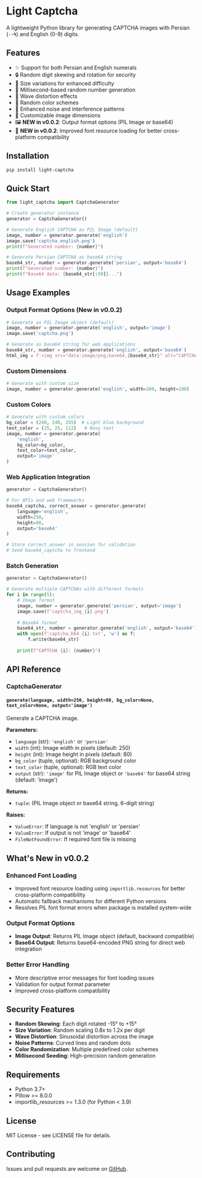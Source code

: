 # Light Captcha

A lightweight Python library for generating CAPTCHA images with Persian (۰-۹) and English (0-9) digits.

## Features

- ✨ Support for both Persian and English numerals
- 🔒 Random digit skewing and rotation for security
- 📏 Size variations for enhanced difficulty  
- 🎯 Millisecond-based random number generation
- 🌊 Wave distortion effects
- 🎨 Random color schemes
- 🔧 Enhanced noise and interference patterns
- 📐 Customizable image dimensions
- 🖼️ **NEW in v0.0.2**: Output format options (PIL Image or base64)
- 🔧 **NEW in v0.0.2**: Improved font resource loading for better cross-platform compatibility

## Installation

```bash
pip install light-captcha
```

## Quick Start

```python
from light_captcha import CaptchaGenerator

# Create generator instance
generator = CaptchaGenerator()

# Generate English CAPTCHA as PIL Image (default)
image, number = generator.generate('english')
image.save('captcha_english.png')
print(f"Generated number: {number}")

# Generate Persian CAPTCHA as base64 string
base64_str, number = generator.generate('persian', output='base64')
print(f"Generated number: {number}")
print(f"Base64 data: {base64_str[:50]}...")
```

## Usage Examples

### Output Format Options (New in v0.0.2)

```python
# Generate as PIL Image object (default)
image, number = generator.generate('english', output='image')
image.save('captcha.png')

# Generate as base64 string for web applications
base64_str, number = generator.generate('english', output='base64')
html_img = f'<img src="data:image/png;base64,{base64_str}" alt="CAPTCHA">'
```

### Custom Dimensions

```python
# Generate with custom size
image, number = generator.generate('english', width=300, height=100)
```

### Custom Colors

```python
# Generate with custom colors
bg_color = (240, 248, 255)  # Light blue background
text_color = (25, 25, 112)   # Navy text
image, number = generator.generate(
    'english', 
    bg_color=bg_color, 
    text_color=text_color,
    output='image'
)
```

### Web Application Integration

```python
generator = CaptchaGenerator()

# For APIs and web frameworks
base64_captcha, correct_answer = generator.generate(
    language='english',
    width=250, 
    height=80,
    output='base64'
)

# Store correct_answer in session for validation
# Send base64_captcha to frontend
```

### Batch Generation

```python
generator = CaptchaGenerator()

# Generate multiple CAPTCHAs with different formats
for i in range(5):
    # Image format
    image, number = generator.generate('persian', output='image')
    image.save(f'captcha_img_{i}.png')
    
    # Base64 format  
    base64_str, number = generator.generate('english', output='base64')
    with open(f'captcha_b64_{i}.txt', 'w') as f:
        f.write(base64_str)
    
    print(f"CAPTCHA {i}: {number}")
```

## API Reference

### CaptchaGenerator

#### `generate(language, width=250, height=80, bg_color=None, text_color=None, output='image')`

Generate a CAPTCHA image.

**Parameters:**
- `language` (str): `'english'` or `'persian'`
- `width` (int): Image width in pixels (default: 250)
- `height` (int): Image height in pixels (default: 80)  
- `bg_color` (tuple, optional): RGB background color
- `text_color` (tuple, optional): RGB text color
- `output` (str): `'image'` for PIL Image object or `'base64'` for base64 string (default: 'image')

**Returns:**
- `tuple`: (PIL Image object or base64 string, 6-digit string)

**Raises:**
- `ValueError`: If language is not 'english' or 'persian'
- `ValueError`: If output is not 'image' or 'base64'  
- `FileNotFoundError`: If required font file is missing

## What's New in v0.0.2

### Enhanced Font Loading
- Improved font resource loading using `importlib.resources` for better cross-platform compatibility
- Automatic fallback mechanisms for different Python versions
- Resolves PIL font format errors when package is installed system-wide

### Output Format Options
- **Image Output**: Returns PIL Image object (default, backward compatible)
- **Base64 Output**: Returns base64-encoded PNG string for direct web integration

### Better Error Handling
- More descriptive error messages for font loading issues
- Validation for output format parameter
- Improved cross-platform compatibility

## Security Features

- **Random Skewing**: Each digit rotated -15° to +15°
- **Size Variation**: Random scaling 0.8x to 1.2x per digit
- **Wave Distortion**: Sinusoidal distortion across the image
- **Noise Patterns**: Curved lines and random dots
- **Color Randomization**: Multiple predefined color schemes
- **Millisecond Seeding**: High-precision random generation

## Requirements

- Python 3.7+
- Pillow >= 8.0.0
- importlib_resources >= 1.3.0 (for Python < 3.9)

## License

MIT License - see LICENSE file for details.

## Contributing

Issues and pull requests are welcome on [GitHub](https://github.com/COD332/light-captcha).